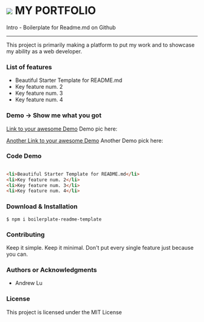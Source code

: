 ![](logo.png)
MY PORTFOLIO
=======================================

Intro - Boilerplate for Readme.md on Github

* * *

This project is primarily making a platform to put my work and to showcase my ability as a web developer.


### List of features

*   Beautiful Starter Template for README.md
*   Key feature num. 2
*   Key feature num. 3
*   Key feature num. 4

### Demo -> Show me what you got

[Link to your awesome Demo](#) 
Demo pic here:

[Another Link to your awesome Demo](#)
Another Demo pick here:

### Code Demo

```html We will use markdown for the Syntax Highlighting

<li>Beautiful Starter Template for README.md</li>
<li>Key feature num. 2</li>
<li>Key feature num. 3</li>
<li>Key feature num. 4</li>

```

### Download & Installation

```shell 
$ npm i boilerplate-readme-template 
```

### Contributing

Keep it simple. Keep it minimal. Don't put every single feature just because you can.

### Authors or Acknowledgments

*   Andrew Lu

### License

This project is licensed under the MIT License
